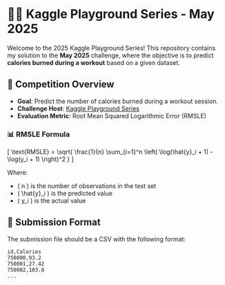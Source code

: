 










# 🏋️‍♀️ Kaggle Playground Series - May 2025

Welcome to the 2025 Kaggle Playground Series! This repository contains my solution to the **May 2025** challenge, where the objective is to predict **calories burned during a workout** based on a given dataset.

## 📌 Competition Overview

- **Goal**: Predict the number of calories burned during a workout session.
- **Challenge Host**: [Kaggle Playground Series](https://www.kaggle.com/competitions)
- **Evaluation Metric**: Root Mean Squared Logarithmic Error (RMSLE)

### 📊 RMSLE Formula

\[
\text{RMSLE} = \sqrt{ \frac{1}{n} \sum_{i=1}^n \left( \log(\hat{y}_i + 1) - \log(y_i + 1) \right)^2 }
\]

Where:
- \( n \) is the number of observations in the test set
- \( \hat{y}_i \) is the predicted value
- \( y_i \) is the actual value

## 📁 Submission Format

The submission file should be a CSV with the following format:

```
id,Calories
750000,93.2
750001,27.42
750002,103.8
...
```

